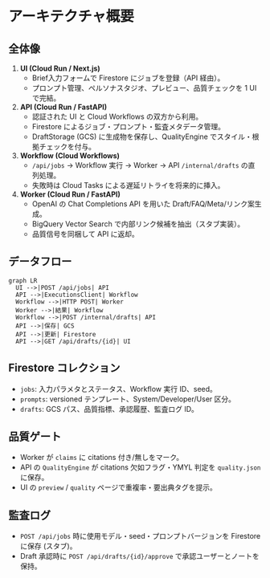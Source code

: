 # アーキテクチャ概要

## 全体像

1. **UI (Cloud Run / Next.js)**
   - Brief入力フォームで Firestore にジョブを登録（API 経由）。
   - プロンプト管理、ペルソナスタジオ、プレビュー、品質チェックを 1 UI で完結。
2. **API (Cloud Run / FastAPI)**
   - 認証された UI と Cloud Workflows の双方から利用。
   - Firestore によるジョブ・プロンプト・監査メタデータ管理。
   - DraftStorage (GCS) に生成物を保存し、QualityEngine でスタイル・根拠チェックを付与。
3. **Workflow (Cloud Workflows)**
   - `/api/jobs` → Workflow 実行 → Worker → API `/internal/drafts` の直列処理。
   - 失敗時は Cloud Tasks による遅延リトライを将来的に挿入。
4. **Worker (Cloud Run / FastAPI)**
   - OpenAI の Chat Completions API を用いた Draft/FAQ/Meta/リンク案生成。
   - BigQuery Vector Search で内部リンク候補を抽出（スタブ実装）。
   - 品質信号を同梱して API に返却。

## データフロー

```mermaid
graph LR
  UI -->|POST /api/jobs| API
  API -->|ExecutionsClient| Workflow
  Workflow -->|HTTP POST| Worker
  Worker -->|結果| Workflow
  Workflow -->|POST /internal/drafts| API
  API -->|保存| GCS
  API -->|更新| Firestore
  API -->|GET /api/drafts/{id}| UI
```

## Firestore コレクション
- `jobs`: 入力パラメタとステータス、Workflow 実行 ID、seed。
- `prompts`: versioned テンプレート、System/Developer/User 区分。
- `drafts`: GCS パス、品質指標、承認履歴、監査ログ ID。

## 品質ゲート
- Worker が `claims` に citations 付き/無しをマーク。
- API の `QualityEngine` が citations 欠如フラグ・YMYL 判定を `quality.json` に保存。
- UI の `preview` / `quality` ページで重複率・要出典タグを提示。

## 監査ログ
- `POST /api/jobs` 時に使用モデル・seed・プロンプトバージョンを Firestore に保存 (スタブ)。
- Draft 承認時に `POST /api/drafts/{id}/approve` で承認ユーザーとノートを保持。

